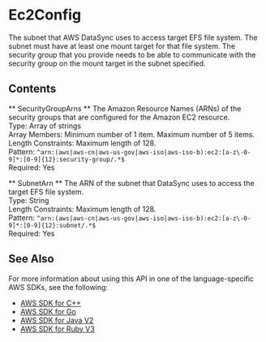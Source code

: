 # Ec2Config<a name="API_Ec2Config"></a>

The subnet that AWS DataSync uses to access target EFS file system\. The subnet must have at least one mount target for that file system\. The security group that you provide needs to be able to communicate with the security group on the mount target in the subnet specified\. 

## Contents<a name="API_Ec2Config_Contents"></a>

 ** SecurityGroupArns **   <a name="DataSync-Type-Ec2Config-SecurityGroupArns"></a>
The Amazon Resource Names \(ARNs\) of the security groups that are configured for the Amazon EC2 resource\.  
Type: Array of strings  
Array Members: Minimum number of 1 item\. Maximum number of 5 items\.  
Length Constraints: Maximum length of 128\.  
Pattern: `^arn:(aws|aws-cn|aws-us-gov|aws-iso|aws-iso-b):ec2:[a-z\-0-9]*:[0-9]{12}:security-group/.*$`   
Required: Yes

 ** SubnetArn **   <a name="DataSync-Type-Ec2Config-SubnetArn"></a>
The ARN of the subnet that DataSync uses to access the target EFS file system\.  
Type: String  
Length Constraints: Maximum length of 128\.  
Pattern: `^arn:(aws|aws-cn|aws-us-gov|aws-iso|aws-iso-b):ec2:[a-z\-0-9]*:[0-9]{12}:subnet/.*$`   
Required: Yes

## See Also<a name="API_Ec2Config_SeeAlso"></a>

For more information about using this API in one of the language\-specific AWS SDKs, see the following:
+  [AWS SDK for C\+\+](https://docs.aws.amazon.com/goto/SdkForCpp/datasync-2018-11-09/Ec2Config) 
+  [AWS SDK for Go](https://docs.aws.amazon.com/goto/SdkForGoV1/datasync-2018-11-09/Ec2Config) 
+  [AWS SDK for Java V2](https://docs.aws.amazon.com/goto/SdkForJavaV2/datasync-2018-11-09/Ec2Config) 
+  [AWS SDK for Ruby V3](https://docs.aws.amazon.com/goto/SdkForRubyV3/datasync-2018-11-09/Ec2Config) 
